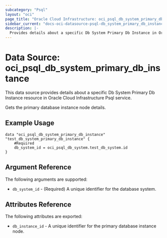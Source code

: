 ```yaml
---
subcategory: "Psql"
layout: "oci"
page_title: "Oracle Cloud Infrastructure: oci_psql_db_system_primary_db_instance"
sidebar_current: "docs-oci-datasource-psql-db_system_primary_db_instance"
description: |-
  Provides details about a specific Db System Primary Db Instance in Oracle Cloud Infrastructure Psql service
---
```


# Data Source: oci_psql_db_system_primary_db_instance
This data source provides details about a specific Db System Primary Db Instance resource in Oracle Cloud Infrastructure Psql service.

Gets the primary database instance node details.

## Example Usage

```hcl
data "oci_psql_db_system_primary_db_instance" "test_db_system_primary_db_instance" {
	#Required
	db_system_id = oci_psql_db_system.test_db_system.id
}
```

## Argument Reference

The following arguments are supported:

* `db_system_id` - (Required) A unique identifier for the database system.


## Attributes Reference

The following attributes are exported:

* `db_instance_id` - A unique identifier for the primary database instance node.

